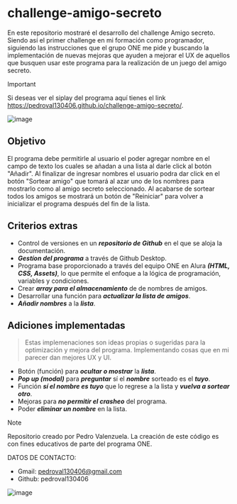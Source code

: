 # challenge-amigo-secreto
En este repositorio mostraré el desarrollo del challenge Amigo secreto. Siendo así el primer challenge en mi formación como programador, siguiendo las instrucciones que el grupo ONE me pide y buscando la implementación de nuevas mejoras que ayuden a mejorar el UX de aquellos que busquen usar este programa para la realización de un juego del amigo secreto.

> [!IMPORTANT]
> Si deseas ver el siplay del programa aquí tienes el link https://pedroval130406.github.io/challenge-amigo-secreto/.

![image](https://github.com/user-attachments/assets/37f5423a-0d75-43b8-bbe0-062067fb2710)

## Objetivo
El programa debe permitirle al usuario el poder agregar nombre en el campo de texto los cuales se añadan a una lista al darle click al botón "Añadir". Al finalizar de ingresar nombres el usuario podra dar click en el botón "Sortear amigo" que tomará al azar uno de los nombres para mostrarlo como al amigo secreto seleccionado. Al acabarse de sortear todos los amigos se mostrará un botón de "Reiniciar" para volver a inicializar el programa después del fin de la lista.

## Criterios extras
* Control de versiones en un ***repositorio de Github*** en el que se aloja la documentación.
* ***Gestíon del programa*** a través de Github Desktop.
* Programa base proporcionado a través del equipo ONE en Alura ***(HTML, CSS, Assets)***, lo que permite el enfoque a la lógica de programación, variables y condiciones.
* Crear ***array para el almacenamiento*** de de nombres de amigos.
* Desarrollar una función para ***actualizar la lista de amigos***.
* ***Añadir nombres*** a la ***lista***.

## Adiciones implementadas
> Estas implemenaciones son ideas propias o sugeridas para la optimización y mejora del programa. Implementando cosas que en mi parecer dan mejores UX y UI.
* Botón (función) para ***ocultar o mostrar*** la ***lista***.
* ***Pop up (modal)*** para ***preguntar*** sí el ***nombre*** sorteado es el ***tuyo***.
* Función ***sí el nombre es tuyo*** que lo regrese a la lista y ***vuelva a sortear otro***.
* Mejoras para ***no permitir el crasheo*** del programa.
* Poder ***eliminar un nombre*** en la lista.

> [!NOTE]
> Repositorio creado por Pedro Valenzuela. La creación de este código es con fines educativos de parte del programa ONE.
> 
> DATOS DE CONTACTO:
> * Gmail: pedroval130406@gmail.com
> * Github: pedroval130406

![image](https://github.com/user-attachments/assets/30361ed6-323e-410b-9419-692a63aac424)

